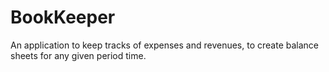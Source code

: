 # BookKeeper
An application to keep tracks of expenses and revenues, to create balance sheets for any given period time.
